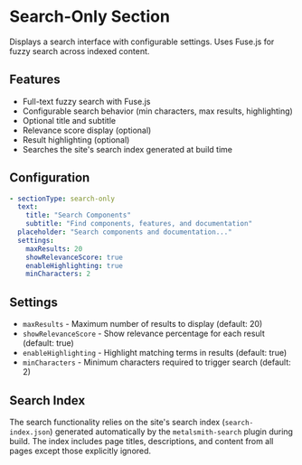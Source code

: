 # Search-Only Section

Displays a search interface with configurable settings. Uses Fuse.js for fuzzy search across indexed content.

## Features

- Full-text fuzzy search with Fuse.js
- Configurable search behavior (min characters, max results, highlighting)
- Optional title and subtitle
- Relevance score display (optional)
- Result highlighting (optional)
- Searches the site's search index generated at build time

## Configuration

```yaml
- sectionType: search-only
  text:
    title: "Search Components"
    subtitle: "Find components, features, and documentation"
  placeholder: "Search components and documentation..."
  settings:
    maxResults: 20
    showRelevanceScore: true
    enableHighlighting: true
    minCharacters: 2
```

## Settings

- `maxResults` - Maximum number of results to display (default: 20)
- `showRelevanceScore` - Show relevance percentage for each result (default: true)
- `enableHighlighting` - Highlight matching terms in results (default: true)
- `minCharacters` - Minimum characters required to trigger search (default: 2)

## Search Index

The search functionality relies on the site's search index (`search-index.json`) generated automatically by the `metalsmith-search` plugin during build. The index includes page titles, descriptions, and content from all pages except those explicitly ignored.
